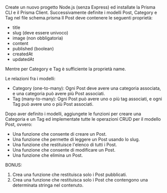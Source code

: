 Create un nuovo progetto Node.js (senza Express) ed installate la Prisma CLI e il Prisma Client. 
Successivamente definite i modelli Post, Category e Tag nel file schema.prisma Il Post deve contenere le seguenti proprietà:
- title
- slug (deve essere univoco)
- image (non obbligatoria)
- content
- published (boolean)
- createdAt
- updatedAt

Mentre per Category e Tag è sufficiente la proprietà name.

Le relazioni fra i modelli:
- Category (one-to-many): Ogni Post deve avere una categoria associata, e una categoria può avere più Post associati.
- Tag (many-to-many): Ogni Post può avere uno o più tag associati, e ogni Tag può avere uno o più Post associati.

Dopo aver definito i modelli, aggiungete le funzioni per creare una Categoria e un Tag ed implementate tutte le operazioni CRUD per il modello Post, ovvero:
- Una funzione che consente di creare un Post.
- Una funzione che permette di leggere un Post usando lo slug.
- Una funzione che restituisce l'elenco di tutti i Post.
- Una funzione che consente di modificare un Post.
- Una funzione che elimina un Post.

BONUS:
1. Crea una funzione che restituisca solo i Post pubblicati.
2. Crea una funzione che restituisca solo i Post che contengono una determinata stringa nel contenuto.